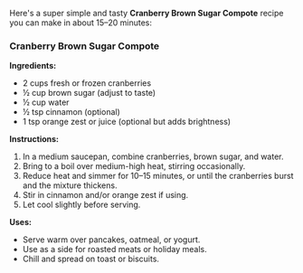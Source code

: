 Here's a super simple and tasty **Cranberry Brown Sugar Compote** recipe you can make in about 15–20 minutes:

### **Cranberry Brown Sugar Compote**

**Ingredients:**

* 2 cups fresh or frozen cranberries
* ½ cup brown sugar (adjust to taste)
* ½ cup water
* ½ tsp cinnamon (optional)
* 1 tsp orange zest or juice (optional but adds brightness)

**Instructions:**

1. In a medium saucepan, combine cranberries, brown sugar, and water.
2. Bring to a boil over medium-high heat, stirring occasionally.
3. Reduce heat and simmer for 10–15 minutes, or until the cranberries burst and the mixture thickens.
4. Stir in cinnamon and/or orange zest if using.
5. Let cool slightly before serving.

**Uses:**

* Serve warm over pancakes, oatmeal, or yogurt.
* Use as a side for roasted meats or holiday meals.
* Chill and spread on toast or biscuits.
